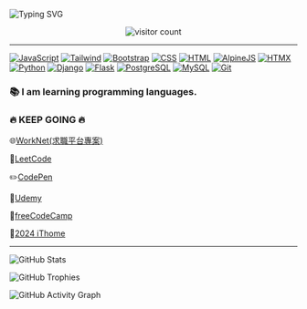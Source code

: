 ![Typing SVG](https://readme-typing-svg.herokuapp.com/?lines=Welcome+to+my+GitHub+(ﾉ◕ヮ◕)ﾉ*:･ﾟ✧;I+am+RDNNNNN(Ma)+(◕‿◕);Good+morning🌞,+In+case+I+don%27t+see+you;Good+afternoon🌇,+Good+evening🌆,+and+Good+night!🌙&center=true&width=1000&height=50&color=00FF00)

<div align="center">
  <img src="https://hits.seeyoufarm.com/api/count/incr/badge.svg?url=https%3A%2F%2Fgithub.com%2FRDNNNNN%2F&count_bg=%2379C83D&title_bg=%23555555&icon=&icon_color=%23E7E7E7&title=visits&edge_flat=false" alt="visitor count" />
</div>

---

[![JavaScript](https://skillicons.dev/icons?i=js)](https://developer.mozilla.org/en-US/docs/Web/JavaScript) 
[![Tailwind](https://skillicons.dev/icons?i=tailwind)](https://tailwindcss.com/)
[![Bootstrap](https://skillicons.dev/icons?i=bootstrap)](https://getbootstrap.com/)
[![CSS](https://skillicons.dev/icons?i=css)](https://developer.mozilla.org/en-US/docs/Web/CSS)
[![HTML](https://skillicons.dev/icons?i=html)](https://developer.mozilla.org/en-US/docs/Web/HTML)
[![AlpineJS](https://skillicons.dev/icons?i=alpinejs)](https://alpinejs.dev/) 
[![HTMX](https://skillicons.dev/icons?i=htmx)](https://htmx.org/)
[![Python](https://skillicons.dev/icons?i=py)](https://www.python.org/) 
[![Django](https://skillicons.dev/icons?i=django)](https://www.djangoproject.com/) 
[![Flask](https://skillicons.dev/icons?i=flask)](https://flask.palletsprojects.com/en/3.0.x/) 
[![PostgreSQL](https://skillicons.dev/icons?i=postgres)](https://www.postgresql.org/)
[![MySQL](https://skillicons.dev/icons?i=mysql)](https://www.mysql.com/)
[![Git](https://skillicons.dev/icons?i=git)](https://git-scm.com/)

### 📚 I am learning programming languages.

### 🔥 KEEP GOING 🔥

🌐[WorkNet(求職平台專案)](https://github.com/astrocamp/17th-WorkNet)

🌟[LeetCode](https://leetcode.com/u/RDNNN/) 

✏️[CodePen](https://codepen.io/RDNNNNN)

📒[Udemy](https://www.udemy.com/user/ma-yu-deng/)

📖[freeCodeCamp](https://www.freecodecamp.org/RDNNN) 

📝[2024 iThome](https://ithelp.ithome.com.tw/users/20168290/ironman/7118)

---

![GitHub Stats](https://github-readme-stats.vercel.app/api?username=RDNNNNN&show_icons=true&theme=radical)

![GitHub Trophies](https://github-profile-trophy.vercel.app/?username=RDNNNNN&theme=gruvbox)

![GitHub Activity Graph](https://github-readme-activity-graph.vercel.app/graph?username=RDNNNNN&theme=dracula)
